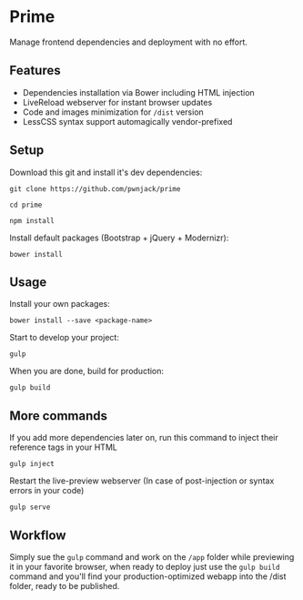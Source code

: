 # Prime

Manage frontend dependencies and deployment with no effort.

## Features

- Dependencies installation via Bower including HTML injection
- LiveReload webserver for instant browser updates
- Code and images minimization for <code>/dist</code> version
- LessCSS syntax support automagically vendor-prefixed

## Setup

Download this git and install it's dev dependencies:

	git clone https://github.com/pwnjack/prime

	cd prime

	npm install
	
Install default packages (Bootstrap + jQuery + Modernizr):

	bower install

## Usage

Install your own packages:

	bower install --save <package-name>

Start to develop your project:

	gulp

When you are done, build for production:

	gulp build

## More commands

If you add more dependencies later on, run this command to inject their reference tags in your HTML

	gulp inject

Restart the live-preview webserver (In case of post-injection or syntax errors in your code)

	gulp serve

## Workflow

Simply sue the <code>gulp</code> command and work on the <code>/app</code> folder while previewing it in your favorite browser, when ready to deploy just use the <code>gulp build</code> command and you'll find your production-optimized webapp into the /dist folder, ready to be published.
